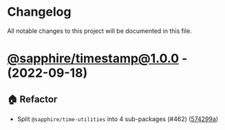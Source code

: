 # Changelog

All notable changes to this project will be documented in this file.

# [@sapphire/timestamp@1.0.0](https://github.com/sapphiredev/utilities/tree/@sapphire/timestamp@1.0.0) - (2022-09-18)

## 🏠 Refactor

- Split `@sapphire/time-utilities` into 4 sub-packages (#462) ([574299a](https://github.com/sapphiredev/utilities/commit/574299a99e658f6500a2a7efa587a0919b2d1313))

